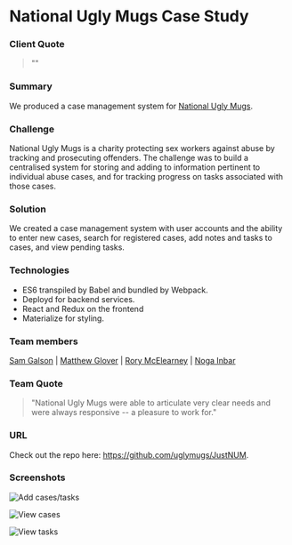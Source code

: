 # National Ugly Mugs Case Study

### Client Quote

>""

### Summary

We produced a case management system for [National Ugly Mugs](https://uknswp.org/um/about/).

### Challenge

National Ugly Mugs is a charity protecting sex workers against abuse by tracking and prosecuting offenders. The challenge was to build a centralised system for storing and adding to information pertinent to individual abuse cases, and for tracking progress on tasks associated with those cases.


### Solution

We created a case management system with user accounts and the ability to enter new cases, search for registered cases, add notes and tasks to cases, and view pending tasks.


### Technologies

 - ES6 transpiled by Babel and bundled by Webpack.
 - Deployd for backend services.
 - React and Redux on the frontend
 - Materialize for styling.

### Team members

[Sam Galson](https://github.com/g-sam) | [Matthew Glover](https://github.com/matthewglover) | [Rory McElearney](https://github.com/mcelearr) | [Noga Inbar](https://github.com/nogainbar)

### Team Quote

>"National Ugly Mugs were able to articulate very clear needs and were always responsive -- a pleasure to work for."

### URL

Check out the repo here: https://github.com/uglymugs/JustNUM.

### Screenshots

![Add cases/tasks](https://raw.githubusercontent.com/wiki/uglymugs/justNUM/add.png)

![View cases](https://raw.githubusercontent.com/wiki/uglymugs/justNUM/cases.png)

![View tasks](https://raw.githubusercontent.com/wiki/uglymugs/justNUM/tasks.png)
